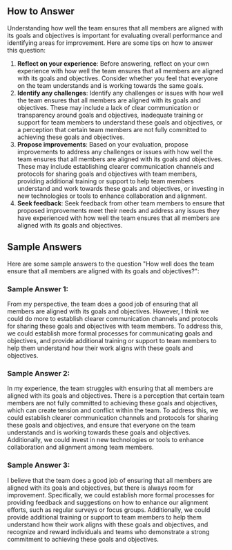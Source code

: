

How to Answer
-------------

Understanding how well the team ensures that all members are aligned with its goals and objectives is important for evaluating overall performance and identifying areas for improvement. Here are some tips on how to answer this question:

1. **Reflect on your experience**: Before answering, reflect on your own experience with how well the team ensures that all members are aligned with its goals and objectives. Consider whether you feel that everyone on the team understands and is working towards the same goals.
2. **Identify any challenges**: Identify any challenges or issues with how well the team ensures that all members are aligned with its goals and objectives. These may include a lack of clear communication or transparency around goals and objectives, inadequate training or support for team members to understand these goals and objectives, or a perception that certain team members are not fully committed to achieving these goals and objectives.
3. **Propose improvements**: Based on your evaluation, propose improvements to address any challenges or issues with how well the team ensures that all members are aligned with its goals and objectives. These may include establishing clearer communication channels and protocols for sharing goals and objectives with team members, providing additional training or support to help team members understand and work towards these goals and objectives, or investing in new technologies or tools to enhance collaboration and alignment.
4. **Seek feedback**: Seek feedback from other team members to ensure that proposed improvements meet their needs and address any issues they have experienced with how well the team ensures that all members are aligned with its goals and objectives.

Sample Answers
--------------

Here are some sample answers to the question "How well does the team ensure that all members are aligned with its goals and objectives?":

### Sample Answer 1:

From my perspective, the team does a good job of ensuring that all members are aligned with its goals and objectives. However, I think we could do more to establish clearer communication channels and protocols for sharing these goals and objectives with team members. To address this, we could establish more formal processes for communicating goals and objectives, and provide additional training or support to team members to help them understand how their work aligns with these goals and objectives.

### Sample Answer 2:

In my experience, the team struggles with ensuring that all members are aligned with its goals and objectives. There is a perception that certain team members are not fully committed to achieving these goals and objectives, which can create tension and conflict within the team. To address this, we could establish clearer communication channels and protocols for sharing these goals and objectives, and ensure that everyone on the team understands and is working towards these goals and objectives. Additionally, we could invest in new technologies or tools to enhance collaboration and alignment among team members.

### Sample Answer 3:

I believe that the team does a good job of ensuring that all members are aligned with its goals and objectives, but there is always room for improvement. Specifically, we could establish more formal processes for providing feedback and suggestions on how to enhance our alignment efforts, such as regular surveys or focus groups. Additionally, we could provide additional training or support to team members to help them understand how their work aligns with these goals and objectives, and recognize and reward individuals and teams who demonstrate a strong commitment to achieving these goals and objectives.
